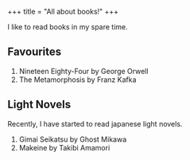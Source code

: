+++
title = "All about books!"
+++

I like to read books in my spare time.

## Favourites

1. Nineteen Eighty-Four by George Orwell
1. The Metamorphosis by Franz Kafka

## Light Novels

Recently, I have started to read japanese light novels.

1. Gimai Seikatsu by Ghost Mikawa
1. Makeine by Takibi Amamori
